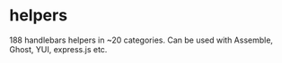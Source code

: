 # helpers
188 handlebars helpers in ~20 categories. Can be used with Assemble, Ghost, YUI, express.js etc.
